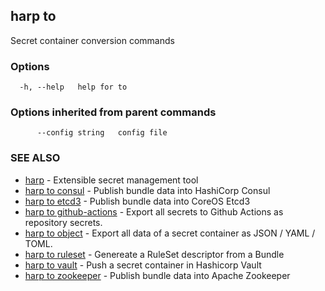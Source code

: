 ## harp to

Secret container conversion commands

### Options

```
  -h, --help   help for to
```

### Options inherited from parent commands

```
      --config string   config file
```

### SEE ALSO

* [harp](harp.md)	 - Extensible secret management tool
* [harp to consul](harp_to_consul.md)	 - Publish bundle data into HashiCorp Consul
* [harp to etcd3](harp_to_etcd3.md)	 - Publish bundle data into CoreOS Etcd3
* [harp to github-actions](harp_to_github-actions.md)	 - Export all secrets to Github Actions as repository secrets.
* [harp to object](harp_to_object.md)	 - Export all data of a secret container as JSON / YAML / TOML.
* [harp to ruleset](harp_to_ruleset.md)	 - Genereate a RuleSet descriptor from a Bundle
* [harp to vault](harp_to_vault.md)	 - Push a secret container in Hashicorp Vault
* [harp to zookeeper](harp_to_zookeeper.md)	 - Publish bundle data into Apache Zookeeper

